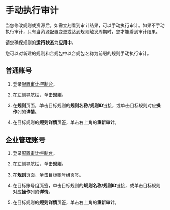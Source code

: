 # 手动执行审计

当您修改规则或资源后，如需立刻看到审计结果，可以手动执行审计。如果不手动执行审计，只有当资源配置变更或达到规则触发周期时，您才能看到审计结果。

请您确保规则的**运行状态**为**应用中**。

您可以对新建的规则和合规包中以合规包名称为前缀的规则手动执行审计。

## 普通账号

1.  登录[配置审计控制台](https://config.console.aliyun.com)。

2.  在左侧导航栏，单击**规则**。

3.  在**规则**页面，单击目标规则的**规则名称/规则ID**链接，或单击目标规则对应**操作**列的**详情**。

4.  在目标规则的**规则详情**页签，单击右上角的**重新审计**。


## 企业管理账号

1.  登录[配置审计控制台](https://config.console.aliyun.com)。

2.  在左侧导航栏，单击**规则**。

3.  在**规则**页面，单击目标账号组页签。

4.  在目标账号组页签，单击目标规则的**规则名称/规则ID**链接，或单击目标规则对应**操作**列的**详情**。

5.  在目标规则的**规则详情**页签，单击右上角的**重新审计**。



